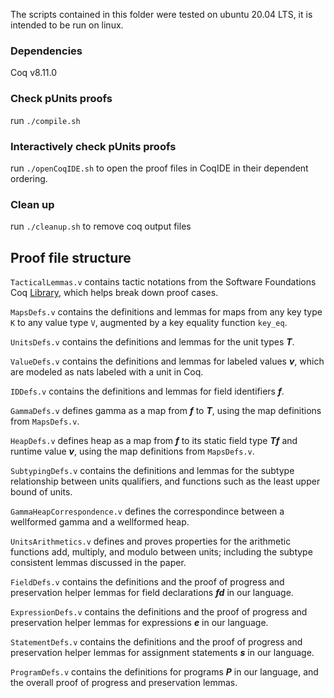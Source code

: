 The scripts contained in this folder were tested on ubuntu 20.04 LTS, it is intended to be run on linux.

### Dependencies

Coq v8.11.0

### Check pUnits proofs

run `./compile.sh`

### Interactively check pUnits proofs

run `./openCoqIDE.sh` to open the proof files in CoqIDE in their dependent ordering.

### Clean up

run `./cleanup.sh` to remove coq output files

## Proof file structure

`TacticalLemmas.v` contains tactic notations from the Software Foundations Coq [Library](http://flint.cs.yale.edu/cs428/coq/sf/SfLib.html), which helps break down proof cases.

`MapsDefs.v` contains the definitions and lemmas for maps from any key type `K` to any value type `V`, augmented by a key equality function `key_eq`.

`UnitsDefs.v` contains the definitions and lemmas for the unit types **_T_**.

`ValueDefs.v` contains the definitions and lemmas for labeled values **_v_**, which are modeled as nats labeled with a unit in Coq.

`IDDefs.v` contains the definitions and lemmas for field identifiers **_f_**.

`GammaDefs.v` defines gamma as a map from **_f_** to **_T_**, using the map definitions from `MapsDefs.v`.

`HeapDefs.v` defines heap as a map from **_f_** to its static field type **_Tf_** and runtime value **_v_**, using the map definitions from `MapsDefs.v`.

`SubtypingDefs.v` contains the definitions and lemmas for the subtype relationship between units qualifiers, and functions such as the least upper bound of units.

`GammaHeapCorrespondence.v` defines the correspondince between a wellformed gamma and a wellformed heap.

`UnitsArithmetics.v` defines and proves properties for the arithmetic functions add, multiply, and modulo between units; including the subtype consistent lemmas discussed in the paper.

`FieldDefs.v` contains the definitions and the proof of progress and preservation helper lemmas for field declarations **_fd_** in our language.

`ExpressionDefs.v` contains the definitions and the proof of progress and preservation helper lemmas for expressions **_e_** in our language.

`StatementDefs.v` contains the definitions and the proof of progress and preservation helper lemmas for assignment statements **_s_** in our language.

`ProgramDefs.v` contains the definitions for programs **_P_** in our language, and the overall proof of progress and preservation lemmas.
